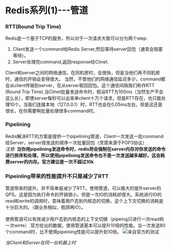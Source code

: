 # Redis系列(1)---管道

### RTT(Round Trip Time)

Redis是一个基于TCP的服务，所以对于一次请求大致可以分为两个step:

1. Client发送一个command给Redis Server,然后等待server回包（通常会阻塞等待）。
2. Server处理完command,返回response给Clinet.

Client和server之间的网络通信。在同机房时，会很快，但是当他们再不同机房时，通信的开销会变得很大。
当然，不管他们的网络通信延迟多少，command都会从client传输到server，在从server取回回包。这个通信间隔我们称作RTT (Round Trip Time).当Clinet批量发送命令时，假设RTT为100ms（当然生产不会这么长），即使server每秒可以出来单client十万个请求，但是RTT存在，也只能处理10个。当我们连接本地（127.0.0.1）时，RTT也会在0.05ms左右，但是这还是很长，在你需要啊批量处理很多command时。

### Pipelining

Redis解决RTT的方案是提供一个pipelining管道，Client一次发送一批command给Server，server按发送的顺序一次批量回包（灵感来源于POP3协议）.
<br>
*注意:* **当你用pipelining发送命令时，redis将会强制在server内存对你发送的命令进行排序和处理，所以使用pipelining发送命令也不是一次发送越多越好。这会耗费server的内存。官方建议是一次不超过10k**



### Pipeinling带来的性能提升不只是减少了RTT

管道带来的提升，并不简单是减少了RTT。使用管道，可以极大的提升server的QPS。这是因为执行命令的开销很小，但是一次IO的消耗却很大。系统进行IO的read和write的调用时，意味着用户态到内核态的切换，这个上下文切换的消耗是十分巨大的。（跟业务相似，瓶颈再IO）。     
<br>
使用管道可以有效减少用户态到内核态的上下文切换（pipeing只进行一次read和一次wirte）.官方给出的数据，使用管道基本可以提升10倍的性能。当一次发送80个command时，比不使用pipeining性能可以提升到10倍。
![来自官方的测试](https://redis.io/images/redisdoc/pipeline_iops.png)
<br>

*当Client和Server在同一台机器上时*






